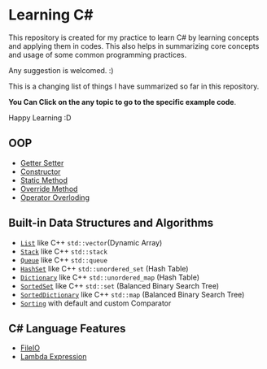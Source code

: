 # Learning C\#
This repository is created for my practice to learn C\# by learning concepts and applying them in codes.
This also helps in summarizing core concepts and usage of some common programming practices.

Any suggestion is welcomed. :)

This is a changing list of things I have summarized so far in this repository.

**You Can Click on the any topic to go to the specific example code**.

Happy Learning :D

## OOP
- [Getter Setter](https://github.com/MzMahmud/Learning-CSharp/blob/master/ClassComplexNumber.cs)
- [Constructor](https://github.com/MzMahmud/Learning-CSharp/blob/master/ClassComplexNumber.cs)
- [Static Method](https://github.com/MzMahmud/Learning-CSharp/blob/master/ClassComplexNumber.cs)
- [Override Method](https://github.com/MzMahmud/Learning-CSharp/blob/master/ClassComplexNumber.cs)
- [Operator Overloding](https://github.com/MzMahmud/Learning-CSharp/blob/master/ClassComplexNumber.cs)

## Built-in Data Structures and Algorithms
- [`List`](https://github.com/MzMahmud/Learning-CSharp/blob/master/List.cs) like C++ `std::vector`(Dynamic Array)
- [`Stack`](https://github.com/MzMahmud/Learning-CSharp/blob/master/StackQueue.cs) like C++ `std::stack`
- [`Queue`](https://github.com/MzMahmud/Learning-CSharp/blob/master/StackQueue.cs) like C++ `std::queue`
- [`HashSet`](https://github.com/MzMahmud/Learning-CSharp/blob/master/HashSetDictionary.cs) like C++ `std::unordered_set` (Hash Table)
- [`Dictionary`](https://github.com/MzMahmud/Learning-CSharp/blob/master/HashSetDictionary.cs) like C++ `std::unordered_map` (Hash Table)
- [`SortedSet`](https://github.com/MzMahmud/Learning-CSharp/blob/master/SortedSetDictionary.cs) like C++ `std::set` (Balanced Binary Search Tree)
- [`SortedDictionary`](https://github.com/MzMahmud/Learning-CSharp/blob/master/SortedSetDictionary.cs) like C++ `std::map` (Balanced Binary Search Tree)
- [`Sorting`](https://github.com/MzMahmud/Learning-CSharp/blob/master/SortingWithLibraryFunctions.cs) with default and custom Comparator

## C\# Language Features
- [FileIO](https://github.com/MzMahmud/Learning-CSharp/blob/master/FileIO.cs)
- [Lambda Expression](https://github.com/MzMahmud/Learning-CSharp/blob/master/SortingWithLibraryFunctions.cs)